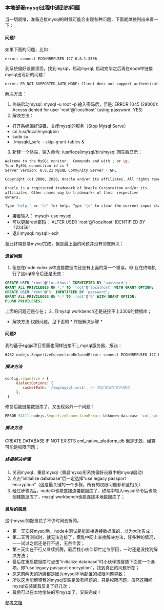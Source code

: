 ### 本地部署mysql过程中遇到的问题
当一切就绪，准备连接mysql的时候可能会出现各种问题，下面就单独列出来看一下：

#### 问题1
如果下面的问题，比如：
```bash
error: connect ECONNREFUSED 127.0.0.1:3306
```
到系统偏好设置里面，找到mysql，启动mysql;
启动完毕之后再在node中链接mysql出现新的问题：
```bash
error: ER_NOT_SUPPORTED_AUTH_MODE: Client does not support authentication protocol requested by server; consider upgrading MySQL client
```
解决方法：
1. 终端启动mysql:
mysql -u root -p
输入密码后，但是:
ERROR 1045 (28000): Access denied for user 'root'@'localhost' (using password: YES)
2. 解决方法：
 - 打开系统偏好设置，关闭mysql的服务（Stop Mysql Serve）
 - cd /usr/local/mysql/bin
 - sudo su
 - ./mysqld_safe --skip-grant-tables &
3. 新建一个终端，输入命令: /usr/local/mysql/bin/mysql 回车后显示：
```bash
Welcome to the MySQL monitor.  Commands end with ; or \g.
Your MySQL connection id is 7
Server version: 8.0.21 MySQL Community Server - GPL

Copyright (c) 2000, 2020, Oracle and/or its affiliates. All rights reserved.

Oracle is a registered trademark of Oracle Corporation and/or its
affiliates. Other names may be trademarks of their respective
owners.

Type 'help;' or '\h' for help. Type '\c' to clear the current input statement.
```
* 接着输入：
mysql> use mysql
* 可以更新root密码：
ALTER USER 'root'@'localhost' IDENTIFIED BY '123456'
* 退出mysql:
mysql> exit

至此终端登录mysql完成，但是最上面的问题并没有彻底解决；
#### 遗留问题
1. 但是在node index.js中连接数据库还是有上面的第一个错误，😅
且在终端执行了这sql命令后还是无效：
```sql
CREATE USER 'root'@'localhost' IDENTIFIED BY 'password';
GRANT ALL PRIVILEGES ON *.* TO 'root'@'localhost' WITH GRANT OPTION;
CREATE USER 'root'@'%' IDENTIFIED BY 'password';
GRANT ALL PRIVILEGES ON *.* TO 'root'@'%' WITH GRANT OPTION;
FLUSH PRIVILEGES;
```
上面的问题还是存在；
2. 且mysql workbench还是链接不上3306的数据库；
- 解决方法
权限问题，见下面的 * 终极解决步骤 *

#### 问题2
我的基于eggjs项目里面也同样链接不上mysql服务器，报错：
```bash
6462 nodejs.SequelizeConnectionRefusedError: connect ECONNREFUSED 127.0.0.1:3306
```
##### 解决方法
```js
config.sequelize = {
     dialectOptions: {
        socketPath: '/tmp/mysql.sock', // 指定套接字文件路径
     },
 }
```
修复后能链接数据库了，又出现另外一个问题：
```js
ERROR 54111 nodejs.SequelizeConnectionError: Unknown database 'cml_native_platform_db'
```
##### 解决方法
CREATE DATABASE IF NOT EXISTS cml_native_platform_db
但是无效，经查可能是权限问题；
##### 终极解决步骤
1. 关闭mysql，重启mysql（重启mysql用系统偏好设置中的mysql启动）
2. 点击“initialize dababase”后一定选择“use legacy passport encryption”（这是最关键的一个步骤，所有的权限问题都和这相关）
3. 经过步骤2后，node中也能直接连接数据库了，终端中输入mysql命令后也能创建数据库了，mysql workbench也能连接本地数据库了；

#### 最后的感想
这个mysql的配置花了不少时间去折腾。
- 第一天安装mysql后，node中测试是能直接连接数据库的，以为大功告成；
- 第二天再测试时，就无法连接了，慌乱中网上查找解决方法，好多种的情况，一一试过之后还是行不通，无奈作罢；
- 第三天实在不行又继续折腾，最后找小伙伴帮忙定位原因，一时还是没找到解决方法；
- 最后在重启数据库时点击“initialize database”时小伙伴提醒选下面这一个选项，即“use legacy passport encryption”，找到真正的问题所在；
- 原来前两天的折腾都是因为mysql本地配置的权限问题导致；
- 所以这也能解释我的mysql安装是没有问题的，只是权限问题，虽然这期间mysql安装卸载反复了好几次；
- 最后可以在本地愉快的写mysql了，安装完成！

[参考文档](https://www.cnblogs.com/benbenzhu/p/5578162.html)

